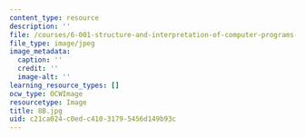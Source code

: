 ```yaml
---
content_type: resource
description: ''
file: /courses/6-001-structure-and-interpretation-of-computer-programs-spring-2005/c21ca024c0edc41031795456d149b93c_8B.jpg
file_type: image/jpeg
image_metadata:
  caption: ''
  credit: ''
  image-alt: ''
learning_resource_types: []
ocw_type: OCWImage
resourcetype: Image
title: 8B.jpg
uid: c21ca024-c0ed-c410-3179-5456d149b93c
---
```

